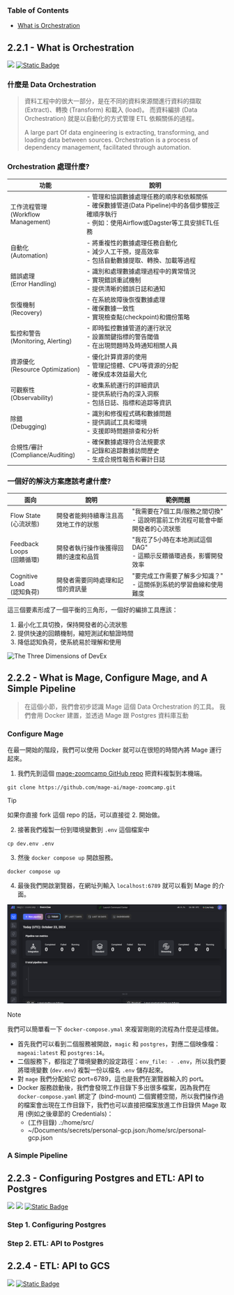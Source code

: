 ### Table of Contents
* [What is Orchestration](#221---what-is-orchestration)


## 2.2.1 - What is Orchestration
[![](https://img.shields.io/youtube/views/B1WwATwf-vY?style=social)](https://www.youtube.com/watch?v=B1WwATwf-vY)
[![Static Badge](https://img.shields.io/badge/back_to_the_top-8A2BE2)](#table-of-content)


### 什麼是 Data Orchestration

> 資料工程中的很大一部分，是在不同的資料來源間進行資料的擷取 (Extract)、轉換 (Transform) 和載入 (load)。
> 而資料編排 (Data Orchestration) 就是以自動化的方式管理 ETL 依賴關係的過程。
>
> A large part Of data engineering is extracting, transforming, and loading data between sources.
> Orchestration is a process of dependency management, facilitated through automation.

### Orchestration 處理什麼?

| 功能 | 說明 |
|------|------|
| 工作流程管理<br>(Workflow Management) | - 管理和協調數據處理任務的順序和依賴關係<br>- 確保數據管道(Data Pipeline)中的各個步驟按正確順序執行<br>- 例如：使用Airflow或Dagster等工具安排ETL任務 |
| 自動化<br>(Automation) | - 將重複性的數據處理任務自動化<br>- 減少人工干預，提高效率<br>- 包括自動數據提取、轉換、加載等過程 |
| 錯誤處理<br>(Error Handling) | - 識別和處理數據處理過程中的異常情況<br>- 實現錯誤重試機制<br>- 提供清晰的錯誤日誌和通知 |
| 恢復機制<br>(Recovery) | - 在系統故障後恢復數據處理<br>- 確保數據一致性<br>- 實現檢查點(checkpoint)和備份策略 |
| 監控和警告<br>(Monitoring, Alerting) | - 即時監控數據管道的運行狀況<br>- 設置關鍵指標的警告閾值<br>- 在出現問題時及時通知相關人員 |
| 資源優化<br>(Resource Optimization) | - 優化計算資源的使用<br>- 管理記憶體、CPU等資源的分配<br>- 確保成本效益最大化 |
| 可觀察性<br>(Observability) | - 收集系統運行的詳細資訊<br>- 提供系統行為的深入洞察<br>- 包括日誌、指標和追踪等資訊 |
| 除錯<br>(Debugging) | - 識別和修復程式碼和數據問題<br>- 提供調試工具和環境<br>- 支援即時問題排查和分析 |
| 合規性/審計<br>(Compliance/Auditing) | - 確保數據處理符合法規要求<br>- 記錄和追踪數據訪問歷史<br>- 生成合規性報告和審計日誌 |

### 一個好的解決方案應該考慮什麼? 

| 面向 | 說明 | 範例問題 |
|------|------|----------|
| Flow State<br>(心流狀態) | 開發者能夠持續專注且高效地工作的狀態 | "我需要在7個工具/服務之間切換" <br> - 這說明當前工作流程可能會中斷開發者的心流狀態 |
| Feedback Loops<br>(回饋循環) | 開發者執行操作後獲得回饋的速度和品質 | "我花了5小時在本地測試這個DAG"<br> - 這顯示反饋循環過長，影響開發效率 |
| Cognitive Load<br>(認知負荷) | 開發者需要同時處理和記憶的資訊量 | "要完成工作需要了解多少知識？"<br> - 這關係到系統的學習曲線和使用難度 |

這三個要素形成了一個平衡的三角形，一個好的編排工具應該：
1. 最小化工具切換，保持開發者的心流狀態
2. 提供快速的回饋機制，縮短測試和驗證時間
3. 降低認知負荷，使系統易於理解和使用

![The Three Dimensions of DevEx](https://dl.acm.org/cms/attachment/html/10.1145/3595878/assets/html/noda1.png)


## 2.2.2 - What is Mage, Configure Mage, and A Simple Pipeline
> 在這個小節，我們會初步認識 Mage 這個 Data Orchestration 的工具。
> 我們會用 Docker 建置，並透過 Mage 跟 Postgres 資料庫互動

### Configure Mage
在最一開始的階段，我們可以使用 Docker 就可以在很短的時間內將 Mage 運行起來。

1. 我們先到這個 [mage-zoomcamp GitHub repo](https://github.com/mage-ai/mage-zoomcamp) 把資料複製到本機端。
```shell
git clone https://github.com/mage-ai/mage-zoomcamp.git
```
> [!TIP]
> 如果你直接 fork 這個 repo 的話，可以直接從 2. 開始做。

2. 接著我們複製一份到環境變數到 `.env` 這個檔案中
```shell
cp dev.env .env
```
3. 然後 `docker compose up` 開啟服務。
```shell
docker compose up
```
4. 最後我們開啟瀏覽器，在網址列輸入 `localhost:6789` 就可以看到 Mage 的介面。

![](./png/mage-homepage.png)

> [!NOTE]
> 我們可以簡單看一下 `docker-compose.ymal` 來複習剛剛的流程為什麼是這樣做。 <br>
> - 首先我們可以看到二個服務被開啟，`magic` 和 `postgres`，對應二個映像檔：`mageai:latest` 和 `postgres:14`。
> - 二個服務下，都指定了環境變數的設定路徑：`env_file: - .env`，所以我們要將環境變數 (`dev.env`) 複製一份以檔名 `.env` 儲存起來。 
> - 對 `mage` 我們分配給它 port=6789，這也是我們在瀏覽器輸入的 port。
> - Docker 服務啟動後，我們會發現工作目錄下多出很多檔案，因為我們在 `docker-compose.yaml` 綁定了 (bind-mount) 二個實體空間，所以我們操作過的檔案會出現在工作目錄下，我們也可以直接把檔案放進工作目錄供 Mage 取用 (例如之後章節的 Credentials)：
>   - (工作目錄) .:/home/src/ 
>   - ~/Documents/secrets/personal-gcp.json:/home/src/personal-gcp.json

###  A Simple Pipeline

## 2.2.3 - Configuring Postgres and ETL: API to Postgres
[![](https://img.shields.io/youtube/views/pmhI-ezd3BE?style=social)](https://www.youtube.com/watch?v=pmhI-ezd3BE)
[![](https://img.shields.io/youtube/views/Maidfe7oKLs?style=social)](https://www.youtube.com/watch?v=Maidfe7oKLs)
[![Static Badge](https://img.shields.io/badge/back_to_the_top-8A2BE2)](#table-of-content)

### Step 1. Configuring Postgres

### Step 2. ETL: API to Postgres


## 2.2.4 - ETL: API to GCS
[![](https://img.shields.io/youtube/views/w0XmcASRUnc?style=social)](https://www.youtube.com/watch?v=w0XmcASRUnc)
[![Static Badge](https://img.shields.io/badge/back_to_the_top-8A2BE2)](#table-of-content)
